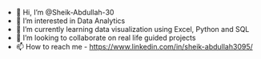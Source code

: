- 👋 Hi, I’m @Sheik-Abdullah-30
- 👀 I’m interested in Data Analytics 
- 🌱 I’m currently learning data visualization using Excel, Python and SQL
- 💞️ I’m looking to collaborate on real life guided projects
- 📫 How to reach me - https://www.linkedin.com/in/sheik-abdullah3095/

<!---
Sheik-Abdullah-30/Sheik-Abdullah-30 is a ✨ special ✨ repository because its `README.md` (this file) appears on your GitHub profile.
You can click the Preview link to take a look at your changes.
--->
